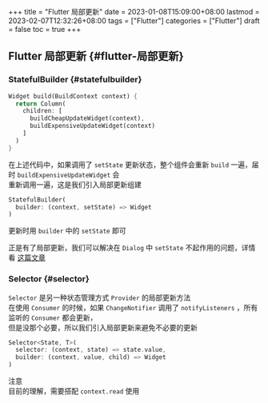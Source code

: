 +++
title = "Flutter 局部更新"
date = 2023-01-08T15:09:00+08:00
lastmod = 2023-02-07T12:32:26+08:00
tags = ["Flutter"]
categories = ["Flutter"]
draft = false
toc = true
+++

## Flutter 局部更新 {#flutter-局部更新}


### StatefulBuilder {#statefulbuilder}

```dart
Widget build(BuildContext context) {
  return Column(
    children: [
      buildCheapUpdateWidget(context),
      buildExpensiveUpdateWidget(context)
    ]
  )
}
```

在上述代码中，如果调用了 `setState` 更新状态，整个组件会重新 `build` 一遍，届时 `buildExpensiveUpdateWidget` 会 <br/>
重新调用一遍，这是我们引入局部更新组建 <br/>

```dart
StatefulBuilder(
  builder: (context, setState) => Widget
)
```

更新时用 `builder` 中的 `setState` 即可 <br/>

正是有了局部更新，我们可以解决在 `Dialog` 中 `setState` 不起作用的问题，详情看 [这篇文章](https://stackoverflow.com/questions/51962272/how-to-refresh-an-alertdialog-in-flutter) <br/>


### Selector {#selector}

`Selector` 是另一种状态管理方式 `Provider` 的局部更新方法 <br/>
在使用 `Consumer` 的时候，如果 `ChangeNotifier` 调用了 `notifyListeners` ，所有监听的 `Consumer` 都会更新， <br/>
但是没那个必要，所以我们引入局部更新来避免不必要的更新 <br/>

```dart
Selector<State, T>(
  selector: (context, state) => state.value,
  builder: (context, value, child) => Widget
)
```

注意 <br/>
目前的理解，需要搭配 `context.read` 使用 <br/>